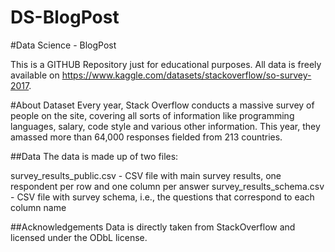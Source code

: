 # DS-BlogPost
#Data Science - BlogPost

This is a GITHUB Repository just for educational purposes. All data is freely available on https://www.kaggle.com/datasets/stackoverflow/so-survey-2017.

#About Dataset
Every year, Stack Overflow conducts a massive survey of people on the site, covering all sorts of information like programming languages, salary, code style and various other information. This year, they amassed more than 64,000 responses fielded from 213 countries.

##Data
The data is made up of two files:

survey_results_public.csv - CSV file with main survey results, one respondent per row and one column per answer
survey_results_schema.csv - CSV file with survey schema, i.e., the questions that correspond to each column name

##Acknowledgements
Data is directly taken from StackOverflow and licensed under the ODbL license.